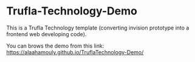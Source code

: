 # Trufla-Technology-Demo
This is a Trufla Technology template (converting invision prototype into a frontend web developing code).

You can brows the demo from this link: https://alaahamouly.github.io/TruflaTechnology-Demo/
